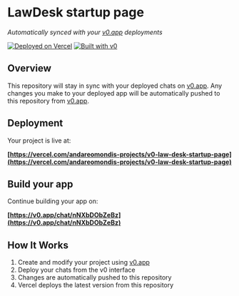 # LawDesk startup page

*Automatically synced with your [v0.app](https://v0.app) deployments*

[![Deployed on Vercel](https://img.shields.io/badge/Deployed%20on-Vercel-black?style=for-the-badge&logo=vercel)](https://vercel.com/andareomondis-projects/v0-law-desk-startup-page)
[![Built with v0](https://img.shields.io/badge/Built%20with-v0.app-black?style=for-the-badge)](https://v0.app/chat/nNXbDObZeBz)

## Overview

This repository will stay in sync with your deployed chats on [v0.app](https://v0.app).
Any changes you make to your deployed app will be automatically pushed to this repository from [v0.app](https://v0.app).

## Deployment

Your project is live at:

**[https://vercel.com/andareomondis-projects/v0-law-desk-startup-page](https://vercel.com/andareomondis-projects/v0-law-desk-startup-page)**

## Build your app

Continue building your app on:

**[https://v0.app/chat/nNXbDObZeBz](https://v0.app/chat/nNXbDObZeBz)**

## How It Works

1. Create and modify your project using [v0.app](https://v0.app)
2. Deploy your chats from the v0 interface
3. Changes are automatically pushed to this repository
4. Vercel deploys the latest version from this repository
